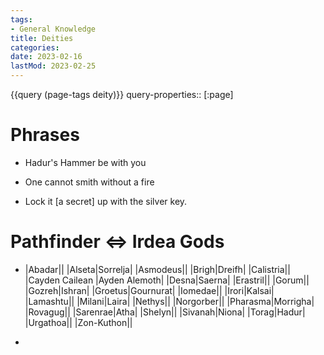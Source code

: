 ```yaml
---
tags:
- General Knowledge
title: Deities
categories:
date: 2023-02-16
lastMod: 2023-02-25
---
```

{{query (page-tags deity)}}
query-properties:: [:page]



# Phrases

  + Hadur's Hammer be with you

  + One cannot smith without a fire

  + Lock it [a secret] up with the silver key.

# Pathfinder <=> Irdea Gods

  + |Abadar||
|Alseta|Sorrelja|
|Asmodeus||
|Brigh|Dreifh|
|Calistria||
|Cayden Cailean |Ayden Alemoth|
|Desna|Saerna|
|Erastril||
|Gorum||
|Gozreh|Ishran|
|Groetus|Gournurat|
|Iomedae||
|Irori|Kalsai|
|Lamashtu||
|Milani|Laira|
|Nethys||
|Norgorber||
|Pharasma|Morrigha|
|Rovagug||
|Sarenrae|Atha|
|Shelyn||
|Sivanah|Niona|
|Torag|Hadur|
|Urgathoa||
|Zon-Kuthon||

  + 
